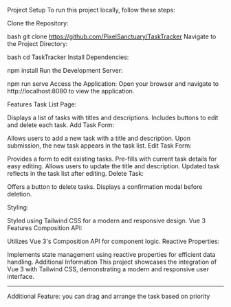 Project Setup
To run this project locally, follow these steps:

Clone the Repository:

bash
git clone https://github.com/PixelSanctuary/TaskTracker
Navigate to the Project Directory:

bash
cd TaskTracker
Install Dependencies:


npm install
Run the Development Server:

npm run serve
Access the Application:
Open your browser and navigate to http://localhost:8080 to view the application.

Features
Task List Page:

Displays a list of tasks with titles and descriptions.
Includes buttons to edit and delete each task.
Add Task Form:

Allows users to add a new task with a title and description.
Upon submission, the new task appears in the task list.
Edit Task Form:

Provides a form to edit existing tasks.
Pre-fills with current task details for easy editing.
Allows users to update the title and description.
Updated task reflects in the task list after editing.
Delete Task:

Offers a button to delete tasks.
Displays a confirmation modal before deletion.

Styling:

Styled using Tailwind CSS for a modern and responsive design.
Vue 3 Features
Composition API:

Utilizes Vue 3's Composition API for component logic.
Reactive Properties:

Implements state management using reactive properties for efficient data handling.
Additional Information
This project showcases the integration of Vue 3 with Tailwind CSS, demonstrating a modern and responsive user interface.

 *** *** *** *** ***
Additional Feature:  you can drag and arrange the task based on priority
